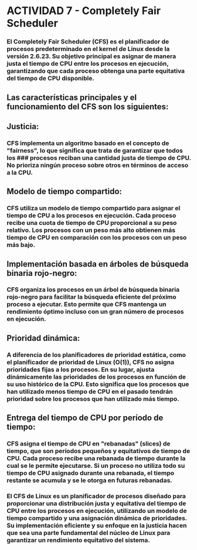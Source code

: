 # ACTIVIDAD 7 - Completely Fair Scheduler

 ### El Completely Fair Scheduler (CFS) es el planificador de procesos predeterminado en el kernel de Linux desde la versión 2.6.23. Su objetivo principal es asignar de manera justa el tiempo de CPU entre los procesos en ejecución, garantizando que cada proceso obtenga una parte equitativa del tiempo de CPU disponible.

## Las características principales y el funcionamiento del CFS son los siguientes:

## Justicia: 
### CFS implementa un algoritmo basado en el concepto de "fairness", lo que significa que trata de garantizar que todos los  ###   procesos reciban una cantidad justa de tiempo de CPU. No prioriza ningún proceso sobre otros en términos de acceso a la CPU.

## Modelo de tiempo compartido: 
### CFS utiliza un modelo de tiempo compartido para asignar el tiempo de CPU a los procesos en ejecución. Cada proceso recibe una cuota de tiempo de CPU proporcional a su peso relativo. Los procesos con un peso más alto obtienen más tiempo de CPU en comparación con los procesos con un peso más bajo.

## Implementación basada en árboles de búsqueda binaria rojo-negro: 
### CFS organiza los procesos en un árbol de búsqueda binaria rojo-negro para facilitar la búsqueda eficiente del próximo proceso a ejecutar. Esto permite que CFS mantenga un rendimiento óptimo incluso con un gran número de procesos en ejecución.

## Prioridad dinámica: 
### A diferencia de los planificadores de prioridad estática, como el planificador de prioridad de Linux (O(1)), CFS no asigna prioridades fijas a los procesos. En su lugar, ajusta dinámicamente las prioridades de los procesos en función de su uso histórico de la CPU. Esto significa que los procesos que han utilizado menos tiempo de CPU en el pasado tendrán prioridad sobre los procesos que han utilizado más tiempo.

## Entrega del tiempo de CPU por período de tiempo: 
   ### CFS asigna el tiempo de CPU en "rebanadas" (slices) de tiempo, que son períodos pequeños y equitativos de tiempo de CPU. Cada proceso recibe una rebanada de tiempo durante la cual se le permite ejecutarse. Si un proceso no utiliza todo su tiempo de CPU asignado durante una rebanada, el tiempo restante se acumula y se le otorga en futuras rebanadas.

### El CFS de Linux es un planificador de procesos diseñado para proporcionar una distribución justa y equitativa del tiempo de CPU entre los procesos en ejecución, utilizando un modelo de tiempo compartido y una asignación dinámica de prioridades. Su implementación eficiente y su enfoque en la justicia hacen que sea una parte fundamental del núcleo de Linux para garantizar un rendimiento equitativo del sistema.